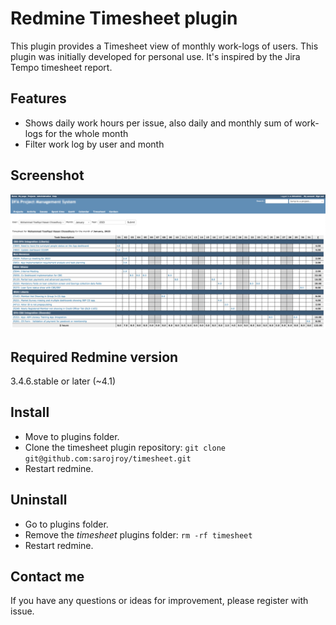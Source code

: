 # Redmine Timesheet plugin
This plugin provides a Timesheet view of monthly work-logs of users. This plugin was initially developed for personal use. It's inspired by the Jira Tempo timesheet report.

## Features
- Shows daily work hours per issue, also daily and monthly sum of work-logs for the whole month
- Filter work log by user and month

## Screenshot
![](sample.png)

## Required Redmine version
3.4.6.stable or later (~4.1)

## Install
- Move to plugins folder.
- Clone the timesheet plugin repository: `git clone git@github.com:sarojroy/timesheet.git`
- Restart redmine.

## Uninstall
- Go to plugins folder. 
- Remove the *timesheet* plugins folder: `rm -rf timesheet`
- Restart redmine.

## Contact me
If you have any questions or ideas for improvement, please register with issue.